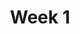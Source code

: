 ---
title: Week 1
weekNumber: 1
days:
- date: 2023-01-17
  events:
    ? '**Lecture 1**{: .label .label-lecture } [Introduction](lecture/lec01)'
    : '[Note 1](https://ds100.org/course-notes/intro_lec/introduction.html)'
    ? '**Lecture Participation 1**{: .label .label-survey } <base target="_blank"> [Lecture Participation 1](https://app.sli.do/event/dkf81ojXdToAXJBzQsrMm2/embed/polls/9dd4dd70-7a4d-4182-81e2-f3214568f2e4)'
    ? '**Survey**{: .label .label-survey } <base target="_blank"> [Pre-Semester Survey](https://forms.gle/V87pcQVmxufPn9as8) (due 1/20)'
    : ''
- date: 2023-01-19
  events:
    ? '**Lecture 2**{: .label .label-lecture } [Pandas I](lecture/lec02)'
    : '[Note 2](https://ds100.org/course-notes/pandas_1/pandas_1.html)'
    ? '**Lecture Participation 2**{: .label .label-survey } <base target="_blank"> [Lecture Participation 2](https://app.sli.do/event/bAdFQfFVvdGZTe2c7xFqat/embed/polls/8c9c73bb-3dcd-4751-b375-aecfbbac0761)'
    : ''
- date: 2023-01-20
  events:
      ? '**Lab 1**{: .label .label-lab } <base target="_blank"> [Prerequisite Refresher](https://data100.datahub.berkeley.edu/hub/user-redirect/git-pull?repo=https%3A%2F%2Fgithub.com%2FDS-100%2Fsp23&branch=main&urlpath=lab%2Ftree%2Fsp23%2Flab%2Flab01%2Flab01.ipynb) (due Jan 24)'
      ? '**Homework 1A**{: .label .label-hw } [Plotting and the Permutation Test](https://data100.datahub.berkeley.edu/hub/user-redirect/git-pull?repo=https%3A%2F%2Fgithub.com%2FDS-100%2Fsp23&branch=main&urlpath=lab%2Ftree%2Fsp23%2Fhw%2Fhw01%2Fhw01.ipynb) (due Jan 26)'
      ? '**Homework 1B**{: .label .label-hw } [Prerequisite Math](https://drive.google.com/file/d/197aNYYJFko4y5aRvfitU63AFdAJq2qYX/view?usp=sharing) (due Jan 26)'
      : ''
---